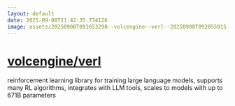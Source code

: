 ```yaml
---
layout: default
date: 2025-09-08T11:42:35.774126
image: assets/20250908T091653298--volcengine--verl--20250908T092055915--cropped.png
---
```


# [volcengine/verl](https://github.com/volcengine/verl)

reinforcement learning library for training large language models, supports many RL algorithms, integrates with LLM tools, scales to models with up to 671B parameters
